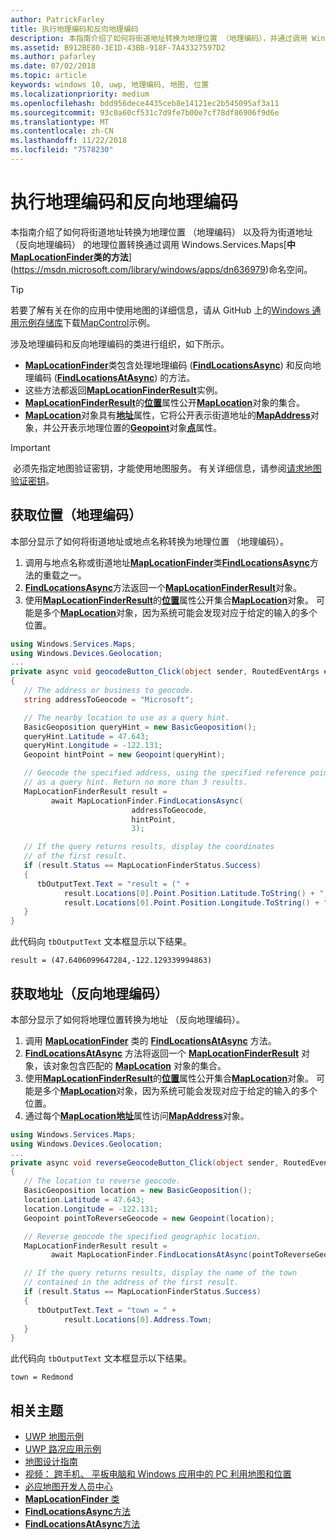 ```yaml
---
author: PatrickFarley
title: 执行地理编码和反向地理编码
description: 本指南介绍了如何将街道地址转换为地理位置 （地理编码），并通过调用 Windows.Services.Maps 命名空间中 MapLocationFinder 类的方法，将转换为街道地址 （反向地理编码） 的地理位置。
ms.assetid: B912BE80-3E1D-43BB-918F-7A43327597D2
ms.author: pafarley
ms.date: 07/02/2018
ms.topic: article
keywords: windows 10, uwp, 地理编码, 地图, 位置
ms.localizationpriority: medium
ms.openlocfilehash: bdd956dece4435ceb8e14121ec2b545095af3a11
ms.sourcegitcommit: 93c0a60cf531c7d9fe7b00e7cf78df86906f9d6e
ms.translationtype: MT
ms.contentlocale: zh-CN
ms.lasthandoff: 11/22/2018
ms.locfileid: "7578230"
---
```

# <a name="perform-geocoding-and-reverse-geocoding"></a>执行地理编码和反向地理编码

本指南介绍了如何将街道地址转换为地理位置 （地理编码） 以及将为街道地址 （反向地理编码） 的地理位置转换通过调用 Windows.Services.Maps[**中[**MapLocationFinder**](https://msdn.microsoft.com/library/windows/apps/dn627550)类的方法**](https://msdn.microsoft.com/library/windows/apps/dn636979)命名空间。

> [!TIP]
> 若要了解有关在你的应用中使用地图的详细信息，请从 GitHub 上的[Windows 通用示例存储库](hhttps://github.com/Microsoft/Windows-universal-samples)下载[MapControl](https://github.com/Microsoft/Windows-universal-samples/tree/master/Samples/MapControl)示例。

涉及地理编码和反向地理编码的类进行组织，如下所示。

-   [**MapLocationFinder**](https://msdn.microsoft.com/library/windows/apps/dn627550)类包含处理地理编码 ([**FindLocationsAsync**](https://msdn.microsoft.com/library/windows/apps/dn636925)) 和反向地理编码 ([**FindLocationsAtAsync**](https://msdn.microsoft.com/library/windows/apps/dn636928)) 的方法。
-   这些方法都返回[**MapLocationFinderResult**](https://msdn.microsoft.com/library/windows/apps/dn627551)实例。
-   [**MapLocationFinderResult**](https://msdn.microsoft.com/library/windows/apps/dn627551)的[**位置**](https://msdn.microsoft.com/library/windows/apps/dn627552)属性公开[**MapLocation**](https://msdn.microsoft.com/library/windows/apps/dn627549)对象的集合。 
-   [**MapLocation**](https://msdn.microsoft.com/library/windows/apps/dn627549)对象具有[**地址**](https://msdn.microsoft.com/library/windows/apps/dn636929)属性，它将公开表示街道地址的[**MapAddress**](https://msdn.microsoft.com/library/windows/apps/dn627533)对象，并公开表示地理位置的[**Geopoint**](https://docs.microsoft.com/uwp/api/windows.devices.geolocation.geopoint)对象[**点**](https://docs.microsoft.com/uwp/api/windows.services.maps.maplocation.point)属性。

> [!IMPORTANT]
> 必须先指定地图验证密钥，才能使用地图服务。 有关详细信息，请参阅[请求地图验证密钥](authentication-key.md)。

## <a name="get-a-location-geocode"></a>获取位置（地理编码）

本部分显示了如何将街道地址或地点名称转换为地理位置 （地理编码）。

1.  调用与地点名称或街道地址[**MapLocationFinder**](https://msdn.microsoft.com/library/windows/apps/dn627550)类[**FindLocationsAsync**](https://msdn.microsoft.com/library/windows/apps/dn636925)方法的重载之一。
2.  [**FindLocationsAsync**](https://msdn.microsoft.com/library/windows/apps/dn636925)方法返回一个[**MapLocationFinderResult**](https://msdn.microsoft.com/library/windows/apps/dn627551)对象。
3.  使用[**MapLocationFinderResult**](https://msdn.microsoft.com/library/windows/apps/dn627551)的[**位置**](https://msdn.microsoft.com/library/windows/apps/dn627552)属性公开集合[**MapLocation**](https://msdn.microsoft.com/library/windows/apps/dn627549)对象。 可能是多个[**MapLocation**](https://msdn.microsoft.com/library/windows/apps/dn627549)对象，因为系统可能会发现对应于给定的输入的多个位置。

```csharp
using Windows.Services.Maps;
using Windows.Devices.Geolocation;
...
private async void geocodeButton_Click(object sender, RoutedEventArgs e)
{
   // The address or business to geocode.
   string addressToGeocode = "Microsoft";

   // The nearby location to use as a query hint.
   BasicGeoposition queryHint = new BasicGeoposition();
   queryHint.Latitude = 47.643;
   queryHint.Longitude = -122.131;
   Geopoint hintPoint = new Geopoint(queryHint);

   // Geocode the specified address, using the specified reference point
   // as a query hint. Return no more than 3 results.
   MapLocationFinderResult result =
         await MapLocationFinder.FindLocationsAsync(
                           addressToGeocode,
                           hintPoint,
                           3);

   // If the query returns results, display the coordinates
   // of the first result.
   if (result.Status == MapLocationFinderStatus.Success)
   {
      tbOutputText.Text = "result = (" +
            result.Locations[0].Point.Position.Latitude.ToString() + "," +
            result.Locations[0].Point.Position.Longitude.ToString() + ")";
   }
}
```

此代码向 `tbOutputText` 文本框显示以下结果。

``` syntax
result = (47.6406099647284,-122.129339994863)
```

## <a name="get-an-address-reverse-geocode"></a>获取地址（反向地理编码）

本部分显示了如何将地理位置转换为地址 （反向地理编码）。

1.  调用 [**MapLocationFinder**](https://msdn.microsoft.com/library/windows/apps/dn627550) 类的 [**FindLocationsAtAsync**](https://msdn.microsoft.com/library/windows/apps/dn636928) 方法。
2.  [**FindLocationsAtAsync**](https://msdn.microsoft.com/library/windows/apps/dn636928) 方法将返回一个 [**MapLocationFinderResult**](https://msdn.microsoft.com/library/windows/apps/dn627551) 对象，该对象包含匹配的 [**MapLocation**](https://msdn.microsoft.com/library/windows/apps/dn627549) 对象的集合。
3.  使用[**MapLocationFinderResult**](https://msdn.microsoft.com/library/windows/apps/dn627551)的[**位置**](https://msdn.microsoft.com/library/windows/apps/dn627552)属性公开集合[**MapLocation**](https://msdn.microsoft.com/library/windows/apps/dn627549)对象。 可能是多个[**MapLocation**](https://msdn.microsoft.com/library/windows/apps/dn627549)对象，因为系统可能会发现对应于给定的输入的多个位置。
4.  通过每个[**MapLocation**](https://msdn.microsoft.com/library/windows/apps/dn627549)[**地址**](https://msdn.microsoft.com/library/windows/apps/dn636929)属性访问[**MapAddress**](https://msdn.microsoft.com/library/windows/apps/dn627533)对象。

```csharp
using Windows.Services.Maps;
using Windows.Devices.Geolocation;
...
private async void reverseGeocodeButton_Click(object sender, RoutedEventArgs e)
{
   // The location to reverse geocode.
   BasicGeoposition location = new BasicGeoposition();
   location.Latitude = 47.643;
   location.Longitude = -122.131;
   Geopoint pointToReverseGeocode = new Geopoint(location);

   // Reverse geocode the specified geographic location.
   MapLocationFinderResult result =
         await MapLocationFinder.FindLocationsAtAsync(pointToReverseGeocode);

   // If the query returns results, display the name of the town
   // contained in the address of the first result.
   if (result.Status == MapLocationFinderStatus.Success)
   {
      tbOutputText.Text = "town = " +
            result.Locations[0].Address.Town;
   }
}
```

此代码向 `tbOutputText` 文本框显示以下结果。

``` syntax
town = Redmond
```

## <a name="related-topics"></a>相关主题

* [UWP 地图示例](http://go.microsoft.com/fwlink/p/?LinkId=619977)
* [UWP 路况应用示例](http://go.microsoft.com/fwlink/p/?LinkId=619982)
* [地图设计指南](https://msdn.microsoft.com/library/windows/apps/dn596102)
* [视频： 跨手机、 平板电脑和 Windows 应用中的 PC 利用地图和位置](https://channel9.msdn.com/Events/Build/2015/2-757)
* [必应地图开发人员中心](https://www.bingmapsportal.com/)
* [**MapLocationFinder** 类](https://msdn.microsoft.com/library/windows/apps/dn627550)
* [**FindLocationsAsync**方法](https://msdn.microsoft.com/library/windows/apps/dn636925)
* [**FindLocationsAtAsync**方法](https://msdn.microsoft.com/library/windows/apps/dn636928)
